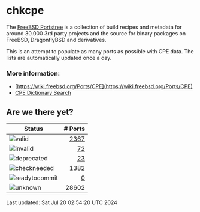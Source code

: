 # chkcpe

The [FreeBSD Portstree](https://cgit.freebsd.org/ports) is a collection of build recipes
and metadata for around 30.000 3rd party projects and the source for binary packages on
FreeBSD, DragonflyBSD and derivatives.

This is an attempt to populate as many ports as possible with CPE data. The lists are
automatically updated once a day.

### More information:
* [https://wiki.freebsd.org/Ports/CPE](https://wiki.freebsd.org/Ports/CPE)
* [CPE Dictionary Search](http://web.nvd.nist.gov/view/cpe/search)


## Are we there yet?

| Status                                                              | # Ports                                                                |
| --------------------------------------------------------------------| ---------------------------------------------------------------------: |
| ![valid](https://img.shields.io/badge/valid-brightgreen)            | [2367](https://github.com/decke/chkcpe/wiki/valid)                 |
| ![invalid](https://img.shields.io/badge/invalid-red)                | [72](https://github.com/decke/chkcpe/wiki/invalid)             |
| ![deprecated](https://img.shields.io/badge/deprecated-red)          | [23](https://github.com/decke/chkcpe/wiki/deprecated)       |
| ![checkneeded](https://img.shields.io/badge/checkneeded-orange)     | [1382](https://github.com/decke/chkcpe/wiki/checkneeded)     |
| ![readytocommit](https://img.shields.io/badge/readytocommit-orange) | [0](https://github.com/decke/chkcpe/wiki/readytocommit) |
| ![unknown](https://img.shields.io/badge/unknown-grey)               | 28602 | |

Last updated: Sat Jul 20 02:54:20 UTC 2024
